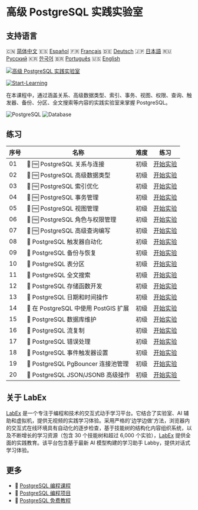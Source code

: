 # 高级 PostgreSQL 实践实验室

## 支持语言

🇨🇳 [简体中文](README_zh.md) 🇪🇸 [Español](README_es.md) 🇫🇷 [Français](README_fr.md) 🇩🇪 [Deutsch](README_de.md) 🇯🇵 [日本語](README_ja.md) 🇷🇺 [Русский](README_ru.md) 🇰🇷 [한국어](README_ko.md) 🇧🇷 [Português](README_pt.md) 🇺🇸 [English](README.md) 

[![高级 PostgreSQL 实践实验室](https://cover-creator.labex.io/advanced-postgresql-practical-labs.png?lang=zh)](https://labex.io/zh/courses/advanced-postgresql-practical-labs)

[![Start-Learning](https://img.shields.io/badge/Start-Learning-whitesmoke?style=for-the-badge)](https://labex.io/zh/courses/advanced-postgresql-practical-labs)

在本课程中，通过涵盖关系、高级数据类型、索引、事务、视图、权限、查询、触发器、备份、分区、全文搜索等内容的实践实验室来掌握 PostgreSQL。

![PostgreSQL](https://img.shields.io/badge/PostgreSQL-whitesmoke?style=for-the-badge&logo=postgresql)
![Database](https://img.shields.io/badge/Database-whitesmoke?style=for-the-badge&logo=database)


## 练习

|   序号 | 名称                                  | 难度   | 练习                                                                                                                                                                  |
|--------|---------------------------------------|--------|-----------------------------------------------------------------------------------------------------------------------------------------------------------------------|
|     01 | 🧩 🆓 PostgreSQL 关系与连接           | 初级   | <a target='_blank' href='https://labex.io/zh/labs/postgresql-postgresql-relationships-and-joins-550959?course=advanced-postgresql-practical-labs'>开始实验</a>        |
|     02 | 🧩 🆓 PostgreSQL 高级数据类型         | 初级   | <a target='_blank' href='https://labex.io/zh/labs/postgresql-postgresql-advanced-data-types-550947?course=advanced-postgresql-practical-labs'>开始实验</a>            |
|     03 | 🧩 🆓 PostgreSQL 索引优化             | 初级   | <a target='_blank' href='https://labex.io/zh/labs/postgresql-postgresql-index-optimization-550955?course=advanced-postgresql-practical-labs'>开始实验</a>             |
|     04 | 🧩 🆓 PostgreSQL 事务管理             | 初级   | <a target='_blank' href='https://labex.io/zh/labs/postgresql-postgresql-transaction-management-550964?course=advanced-postgresql-practical-labs'>开始实验</a>         |
|     05 | 🧩 🆓 PostgreSQL 视图管理             | 初级   | <a target='_blank' href='https://labex.io/zh/labs/postgresql-postgresql-views-management-550966?course=advanced-postgresql-practical-labs'>开始实验</a>               |
|     06 | 🧩 🆓 PostgreSQL 角色与权限管理       | 初级   | <a target='_blank' href='https://labex.io/zh/labs/postgresql-postgresql-role-and-permission-management-550960?course=advanced-postgresql-practical-labs'>开始实验</a> |
|     07 | 🧩 🆓 PostgreSQL 高级查询编写         | 初级   | <a target='_blank' href='https://labex.io/zh/labs/postgresql-postgresql-advanced-query-writing-550948?course=advanced-postgresql-practical-labs'>开始实验</a>         |
|     08 | 🧩  PostgreSQL 触发器自动化           | 初级   | <a target='_blank' href='https://labex.io/zh/labs/postgresql-postgresql-trigger-automation-550965?course=advanced-postgresql-practical-labs'>开始实验</a>             |
|     09 | 🧩  PostgreSQL 备份与恢复             | 初级   | <a target='_blank' href='https://labex.io/zh/labs/postgresql-postgresql-backup-and-restore-550949?course=advanced-postgresql-practical-labs'>开始实验</a>             |
|     10 | 🧩  PostgreSQL 表分区                 | 初级   | <a target='_blank' href='https://labex.io/zh/labs/postgresql-postgresql-table-partitioning-550963?course=advanced-postgresql-practical-labs'>开始实验</a>             |
|     11 | 🧩  PostgreSQL 全文搜索               | 初级   | <a target='_blank' href='https://labex.io/zh/labs/postgresql-postgresql-full-text-search-550954?course=advanced-postgresql-practical-labs'>开始实验</a>               |
|     12 | 🧩  PostgreSQL 存储函数开发           | 初级   | <a target='_blank' href='https://labex.io/zh/labs/postgresql-postgresql-stored-function-development-550961?course=advanced-postgresql-practical-labs'>开始实验</a>    |
|     13 | 🧩  PostgreSQL 日期和时间操作         | 初级   | <a target='_blank' href='https://labex.io/zh/labs/postgresql-postgresql-date-and-time-operations-550951?course=advanced-postgresql-practical-labs'>开始实验</a>       |
|     14 | 🧩  在 PostgreSQL 中使用 PostGIS 扩展 | 初级   | <a target='_blank' href='https://labex.io/zh/labs/postgresql-using-the-postgis-extension-in-postgresql-550958?course=advanced-postgresql-practical-labs'>开始实验</a> |
|     15 | 🧩  PostgreSQL 数据库维护             | 初级   | <a target='_blank' href='https://labex.io/zh/labs/postgresql-postgresql-database-maintenance-550950?course=advanced-postgresql-practical-labs'>开始实验</a>           |
|     16 | 🧩  PostgreSQL 流复制                 | 初级   | <a target='_blank' href='https://labex.io/zh/labs/postgresql-postgresql-streaming-replication-550962?course=advanced-postgresql-practical-labs'>开始实验</a>          |
|     17 | 🧩  PostgreSQL 错误处理               | 初级   | <a target='_blank' href='https://labex.io/zh/labs/postgresql-postgresql-error-handling-550952?course=advanced-postgresql-practical-labs'>开始实验</a>                 |
|     18 | 🧩  PostgreSQL 事件触发器设置         | 初级   | <a target='_blank' href='https://labex.io/zh/labs/postgresql-postgresql-event-trigger-setup-550953?course=advanced-postgresql-practical-labs'>开始实验</a>            |
|     19 | 🧩  PostgreSQL PgBouncer 连接池管理   | 初级   | <a target='_blank' href='https://labex.io/zh/labs/postgresql-postgresql-pgbouncer-connection-pooling-550957?course=advanced-postgresql-practical-labs'>开始实验</a>   |
|     20 | 🧩  PostgreSQL JSON/JSONB 高级操作    | 初级   | <a target='_blank' href='https://labex.io/zh/labs/postgresql-postgresql-json-jsonb-advanced-operations-550956?course=advanced-postgresql-practical-labs'>开始实验</a> |

## 关于 LabEx

[LabEx](https://labex.io) 是一个专注于编程和技术的交互式动手学习平台。它结合了实验室、AI 辅助和虚拟机，提供无视频的实践学习体验。采用严格的'边学边做'方法，浏览器内的交互式在线环境具有自动化的逐步检查，基于技能树的结构化内容组织系统，以及不断增长的学习资源（包含 30 个技能树和超过 6,000 个实验），[LabEx](https://labex.io) 提供全面的实践教育。该平台包含基于最新 AI 模型构建的学习助手 Labby，提供对话式学习体验。

## 更多

- 🔗 [PostgreSQL 编程课程](https://github.com/labex-labs/awesome-programming-courses)
- 🔗 [PostgreSQL 编程项目](https://github.com/labex-labs/awesome-programming-projects)
- 🔗 [PostgreSQL 免费教程](https://github.com/labex-labs/postgresql-free-tutorials)


